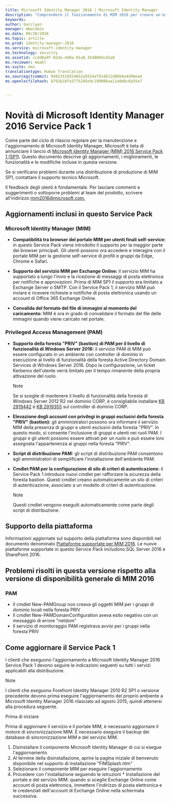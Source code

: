 ```yaml
---
title: Microsoft Identity Manager 2016 | Microsoft Identity Manager
description: "Comprendere il funzionamento di MIM 2016 per creare un'esperienza di gestione delle identità più pratica e sicura nel cloud e in locale."
keywords: 
author: barclayn
manager: mbaldwin
ms.date: 09/28/2016
ms.topic: article
ms.prod: identity-manager-2016
ms.service: microsoft-identity-manager
ms.technology: security
ms.assetid: ccdd8a9f-02da-440a-81a8-354800dcd2a8
ms.reviewer: mwahl
ms.suite: ems
translationtype: Human Translation
ms.sourcegitcommit: 94813519554652a5554af914611d06b8a4d96ea4
ms.openlocfilehash: b791b18fa3775295e9c199086aa11a0d6c6a55e7


---
```

# Novità di Microsoft Identity Manager 2016 Service Pack 1 #

Come parte del ciclo di rilascio regolare per la manutenzione e l'aggiornamento di Microsoft Identity Manager, Microsoft è lieta di annunciare il lancio di [Microsoft Identity Manager (MIM) 2016 Service Pack 1 (SP1)](https://msdn.microsoft.com/subscriptions/downloads/?fileid=70212#searchTerm=&Languages=en&PageSize=10&PageIndex=0&FileId=70212). Questo documento descrive gli aggiornamenti, i miglioramenti, le funzionalità e le modifiche incluse in questa versione.

Se si verificano problemi durante una distribuzione di produzione di MIM SP1, contattare il supporto tecnico Microsoft.

Il feedback degli utenti è fondamentale. Per lasciare commenti e suggerimenti o sottoporre problemi al team del prodotto, scrivere all'indirizzo [mim2016@microsoft.com.](mailto:mim2016@microsoft.com)



## Aggiornamenti inclusi in questo Service Pack #

### Microsoft Identity Manager (MIM)

- **Compatibilità tra browser del portale MIM per utenti finali self-service:** in questo Service Pack viene introdotto il supporto per la maggior parte dei browser principali. Gli utenti possono ora accedere e interagire con il portale MIM per la gestione self-service di profili e gruppi da Edge, Chrome e Safari.

- **Supporto del servizio MIM per Exchange Online:** il servizio MIM ha supportato a lungo l'invio e la ricezione di messaggi di posta elettronica per notifiche e approvazioni. Prima di MIM SP1 il supporto era limitato a Exchange Server o SMTP. Con il Service Pack 1, il servizio MIM può inviare e ricevere richieste e notifiche di posta elettronica usando un account di Office 365 Exchange Online.

- **Convalida del formato del file di immagini al momento del caricamento:** MIM è ora in grado di convalidare il formato del file delle immagini quando viene caricato nel portale.

### Privileged Access Management (PAM)

- **Supporto della foresta "PRIV" (bastion) di PAM per il livello di funzionalità di Windows Server 2016:** il servizio PAM di MIM può essere configurato in un ambiente con controller di dominio in esecuzione al livello di funzionalità della foresta Active Directory Domain Services di Windows Server 2016. Dopo la configurazione, un ticket Kerberos dell'utente verrà limitato per il tempo rimanente della propria attivazione del ruolo.

    >[!Note]
    Se si sceglie di mantenere il livello di funzionalità della foresta di Windows Server 2012 R2 nel dominio CORP, è consigliabile installare [KB 2919442](https://support.microsoft.com/en-us/kb/2919442) e [KB 2919355](https://support.microsoft.com/en-us/kb/2919355) sul controller di dominio CORP.

- **Elevazione degli account con privilegi in gruppi esclusivi della foresta "PRIV" (bastion):** gli amministratori possono ora informare il servizio MIM della presenza di gruppi e utenti esclusivi della foresta "PRIV". In questo modo, si consente l'inclusione di gruppi e utenti nei ruoli PAM.  I gruppi e gli utenti possono essere attivati per un ruolo e può essere loro assegnata l'appartenenza ai gruppi nella foresta "PRIV".

- **Script di distribuzione PAM:** gli script di distribuzione PAM consentono agli amministratori di semplificare l'installazione dell'ambiente PAM.

- **Cmdlet PAM per la configurazione di silo di criteri di autenticazione:** il Service Pack 1 introduce nuovi cmdlet per rafforzare la sicurezza della foresta bastion. Questi cmdlet creano automaticamente un silo di criteri di autenticazione, associato a un modello di criteri di autenticazione.

    >[!Note]
    Questi cmdlet vengono eseguiti automaticamente come parte degli script di distribuzione.


## Supporto della piattaforma
Informazioni aggiornate sul supporto della piattaforma sono disponibili nel documento denominato [Piattaforme supportate per MIM 2016](/microsoft-identity-manager/plan-design/microsoft-identity-manager-2016-supported-platforms).  Le nuove piattaforme supportate in questo Service Pack includono SQL Server 2016 e SharePoint 2016.

## Problemi risolti in questa versione rispetto alla versione di disponibilità generale di MIM 2016

### PAM
- Il cmdlet New-PAMGroup non creava gli oggetti MIM per i gruppi di dominio locali nella foresta PRIV
- Il cmdlet New-PAMDomainConfiguration aveva esito negativo con un messaggio di errore "netdom"
- Il servizio di monitoraggio PAM registrava avvisi per i gruppi nella foresta PRIV

## Come aggiornare il Service Pack 1

I clienti che eseguono l'aggiornamento a Microsoft Identity Manager 2016 Service Pack 1 devono seguire le indicazioni seguenti su tutti i servizi applicabili alla distribuzione.

>[!Note]
>I clienti che eseguono Forefront Identity Manager 2010 R2 SP1 o versione precedente devono prima eseguire l'aggiornamento del proprio ambiente a Microsoft Identity Manager 2016 rilasciato ad agosto 2015, quindi attenersi alla procedura seguente.

Prima di iniziare

Prima di aggiornare il servizio e il portale MIM, è necessario aggiornare il motore di sincronizzazione MIM.
È necessario eseguire il backup dei database di sincronizzazione MIM e del servizio MIM.

  1. Disinstallare il componente Microsoft Identity Manager di cui si esegue l'aggiornamento
  2. Al termine della disinstallazione, aprire la pagina iniziale di benvenuto disponibile nel supporto di installazione "FIMSplash.htm"
  3. Selezionare il componente MIM per eseguire l'aggiornamento
  4. Procedere con l'installazione seguendo le istruzioni
    * Installazione del portale e del servizio MIM: quando si sceglie Exchange Online come account di posta elettronica, immettere l'indirizzo di posta elettronica e le credenziali dell'account di Exchange Online nella schermata successiva.



<!--HONumber=Sep16_HO4-->



